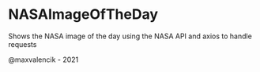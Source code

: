 # NASAImageOfTheDay

Shows the NASA image of the day using the NASA API and axios to handle requests

@maxvalencik - 2021

